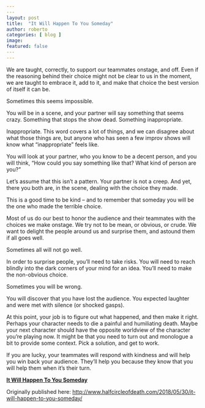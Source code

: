 ```yaml
---
​---
layout: post
title:  "It Will Happen To You Someday"
author: roberto
categories: [ blog ]
image: 
featured: false
​---
---
```


We are taught, correctly, to support our teammates onstage, and off. Even if the reasoning behind their choice might not be clear to us in the moment, we are taught to embrace it, add to it, and make that choice the best version of itself it can be.

Sometimes this seems impossible.

You will be in a scene, and your partner will say something that seems crazy. Something that stops the show dead. Something inappropriate.

Inappropriate. This word covers a lot of things, and we can disagree about what those things are, but anyone who has seen a few improv shows will know what “inappropriate” feels like.

You will look at your partner, who you know to be a decent person, and you will think, “How could you say something like that? What kind of person are you?”

Let’s assume that this isn’t a pattern. Your partner is not a creep. And yet, there you both are, in the scene, dealing with the choice they made.

This is a good time to be kind – and to remember that someday you will be the one who made the terrible choice.

Most of us do our best to honor the audience and their teammates with the choices we make onstage.  We try not to be mean, or obvious, or crude.  We want to delight the people around us and surprise them, and astound them if all goes well.   

Sometimes all will not go well.

In order to surprise people, you’ll need to take risks. You will need to reach blindly into the dark corners of your mind for an idea.  You’ll need to make the non-obvious choice.

Sometimes you will be wrong.

You will discover that you have lost the audience.  You expected laughter and were met with silence (or shocked gasps).

At this point, your job is to figure out what happened, and then make it right. Perhaps your character needs to die a painful and humiliating death.  Maybe your next character should have the opposite worldview of the character you’re playing now.  It might be that you need to turn out and monologue a bit to provide some context. Pick a solution, and get to work.

If you are lucky, your teammates will respond with kindness and will help you win back your audience. They’ll help you because they know that you will help them when it’s their turn.



**[It Will Happen To You Someday][id]**

Originally published here: http://www.halfcircleofdeath.com/2018/05/30/it-will-happen-to-you-someday/

[id]: http://www.halfcircleofdeath.com/2018/05/30/it-will-happen-to-you-someday/